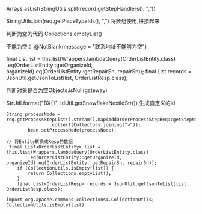 Arrays.asList(StringUtils.split(record.getStepHandlers(), ","))

StringUtils.join(req.getPlaceTypeIds(), ",") 将数组使用,拼接起来

判断为空的代码
Collections.emptyList()

不能为空： @NotBlank(message = "联系地址不能够为空")

final List<OrderListEntity> list = this.list(Wrappers.lambdaQuery(OrderListEntity.class)
            .eq(OrderListEntity::getOrganizeId, organizeId).eq(OrderListEntity::getRepairSn, repairSn));
 final List<OrderListResp> records = JsonUtil.getJsonToList(list, OrderListResp.class);

 判断对象是否为空Objects.isNull(gateway)

 StrUtil.format("BX{}", IdUtil.getSnowflakeNextIdStr()) 生成自定义的id




    String processNode = req.getProcessStepList().stream().map(AddOrderProcessStepReq::getStepName)
                    .collect(Collectors.joining(">"));
            bean.setProcessNode(processNode);

    // 将Entity转换成Resp的数据
     final List<OrderListEntity> list = this.list(Wrappers.lambdaQuery(OrderListEntity.class)
            .eq(OrderListEntity::getOrganizeId, organizeId).eq(OrderListEntity::getRepairSn, repairSn));
        if (CollectionUtils.isEmpty(list)) {
            return Collections.emptyList();
        }
        final List<OrderListResp> records = JsonUtil.getJsonToList(list, OrderListResp.class);

```
import org.apache.commons.collections4.CollectionUtils;
CollectionUtils.isEmpty(list)
```